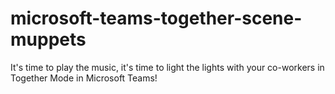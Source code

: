 # microsoft-teams-together-scene-muppets
It's time to play the music, it's time to light the lights with your co-workers in Together Mode in Microsoft Teams!

